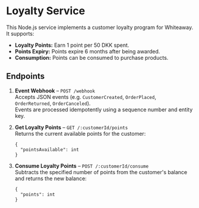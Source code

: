 # Loyalty Service

This Node.js service implements a customer loyalty program for Whiteaway. It supports:

- **Loyalty Points:** Earn 1 point per 50 DKK spent.
- **Points Expiry:** Points expire 6 months after being awarded.
- **Consumption:** Points can be consumed to purchase products.

## Endpoints

1. **Event Webhook** – `POST /webhook`  
   Accepts JSON events (e.g. `CustomerCreated`, `OrderPlaced`, `OrderReturned`, `OrderCanceled`).  
   Events are processed idempotently using a sequence number and entity key.

2. **Get Loyalty Points** – `GET /:customerId/points`  
   Returns the current available points for the customer:
   ```
   {
     "pointsAvailable": int
   }
   ```
3. **Consume Loyalty Points** – `POST /:customerId/consume`  
   Subtracts the specified number of points from the customer's balance and returns the new balance:
   ```
   {
     "points": int
   }
   ```